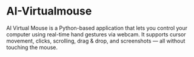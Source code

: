 # AI-Virtualmouse
AI Virtual Mouse is a Python-based application that lets you control your computer using real-time hand gestures via webcam. It supports cursor movement, clicks, scrolling, drag &amp; drop, and screenshots — all without touching the mouse.
